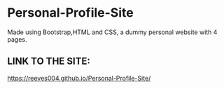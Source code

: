 # Personal-Profile-Site
Made using Bootstrap,HTML and CSS, a dummy personal website with 4 pages. 


## LINK TO THE SITE:
https://reeves004.github.io/Personal-Profile-Site/
